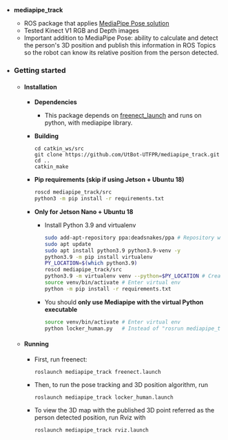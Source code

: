- **mediapipe_track**
    - ROS package that applies [MediaPipe Pose solution](https://google.github.io/mediapipe/solutions/pose) 
    - Tested Kinect V1 RGB and Depth images 
    - Important addition to MediaPipe Pose: ability to calculate and detect the person's 3D position and publish this information in ROS Topics so the robot can know its relative position from the person detected.

- ### Getting started
    - #### Installation
        - **Dependencies**
            - This package depends on [freenect_launch](https://github.com/ros-drivers/freenect_stack) and runs on python, with mediapipe library.
        - **Building**
            ```
            cd catkin_ws/src
            git clone https://github.com/UtBot-UTFPR/mediapipe_track.git
            cd ..
            catkin_make
            ```

        - **Pip requirements (skip if using Jetson + Ubuntu 18)**
            ```bash
            roscd mediapipe_track/src
            python3 -m pip install -r requirements.txt
            ```
        - **Only for Jetson Nano + Ubuntu 18**
            - Install Python 3.9 and virtualenv
                ```bash
                sudo add-apt-repository ppa:deadsnakes/ppa # Repository with many Python versions
                sudo apt update
                sudo apt install python3.9 python3.9-venv -y
                python3.9 -m pip install virtualenv
                PY_LOCATION=$(which python3.9)
                roscd mediapipe_track/src
                python3.9 -m virtualenv venv --python=$PY_LOCATION # Create virtual env
                source venv/bin/activate # Enter virtual env
                python -m pip install -r requirements.txt
                ```
            - You should **only use Mediapipe with the virtual Python executable**
                ```bash
                source venv/bin/activate # Enter virtual env
                python locker_human.py   # Instead of "rosrun mediapipe_track locker_human.py"
                ```

    - #### Running

        - First, run freenect:

            ```
            roslaunch mediapipe_track freenect.launch
            ```
        - Then, to run the pose tracking and 3D position algorithm, run
            ```
            roslaunch mediapipe_track locker_human.launch
            ```

        - To view the 3D map with the published 3D point referred as the person detected position, run Rviz with
            ```
            roslaunch mediapipe_track rviz.launch
            ```
